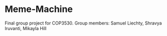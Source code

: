 # Meme-Machine
Final group project for COP3530.  Group members: Samuel Liechty, Shravya Iruvanti, Mikayla Hill
